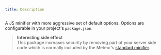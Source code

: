 ```yaml
---
title: Description
---
```


A JS minifier with more aggressive set of default options. Options are configurable
in your project's `package.json`.

> **Interesting side effect**<br/>
  This package increases security by removing part of
  your server side code which is normally included by the Meteor's
  [standard minifier](https://atmospherejs.com/meteor/standard-minifier-js).

